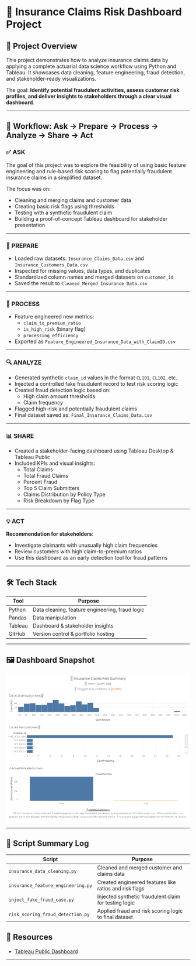 # 🧾 Insurance Claims Risk Dashboard Project

## 📌 Project Overview

This project demonstrates how to analyze insurance claims data by applying a complete actuarial data science workflow using Python and Tableau. It showcases data cleaning, feature engineering, fraud detection, and stakeholder-ready visualizations.

The goal: **Identify potential fraudulent activities, assess customer risk profiles, and deliver insights to stakeholders through a clear visual dashboard**.

---

## 🔁 Workflow: Ask → Prepare → Process → Analyze → Share → Act

### ✅ ASK
The goal of this project was to explore the feasibility of using basic feature engineering and rule-based risk scoring to flag potentially fraudulent insurance claims in a simplified dataset.

The focus was on:
- Cleaning and merging claims and customer data
- Creating basic risk flags using thresholds
- Testing with a synthetic fraudulent claim
- Building a proof-of-concept Tableau dashboard for stakeholder presentation

---

### 🧹 PREPARE
- Loaded raw datasets: `Insurance_Claims_Data.csv` and `Insurance_Customers_Data.csv`
- Inspected for missing values, data types, and duplicates
- Standardized column names and merged datasets on `customer_id`
- Saved the result to `Cleaned_Merged_Insurance_Data.csv`

---

### 🧪 PROCESS
- Feature engineered new metrics:
  - `claim_to_premium_ratio`
  - `is_high_risk` (binary flag)
  - `processing_efficiency`
- Exported as `Feature_Engineered_Insurance_Data_with_ClaimID.csv`

---

### 🔍 ANALYZE
- Generated synthetic `claim_id` values in the format `CL101`, `CL102`, etc.
- Injected a controlled fake fraudulent record to test risk scoring logic
- Created fraud detection logic based on:
  - High claim amount thresholds
  - Claim frequency
- Flagged high-risk and potentially fraudulent claims
- Final dataset saved as: `Final_Insurance_Claims_Data.csv`

---

### 📊 SHARE
- Created a stakeholder-facing dashboard using Tableau Desktop & Tableau Public
- Included KPIs and visual insights:
  - Total Claims
  - Total Fraud Claims
  - Percent Fraud
  - Top 5 Claim Submitters
  - Claims Distribution by Policy Type
  - Risk Breakdown by Flag Type

---

### 💡 ACT
**Recommendation for stakeholders**:
- Investigate claimants with unusually high claim frequencies
- Review customers with high claim-to-premium ratios
- Use this dashboard as an early detection tool for fraud patterns

---

## 🛠️ Tech Stack

| Tool      | Purpose                         |
|-----------|----------------------------------|
| Python    | Data cleaning, feature engineering, fraud logic |
| Pandas    | Data manipulation               |
| Tableau   | Dashboard & stakeholder insights |
| GitHub    | Version control & portfolio hosting |

---

## 🖼️ Dashboard Snapshot

![Dashboard Snapshot](Insurance_Claims_Risk_Summary.png)

---


## 🧾 Script Summary Log

| Script | Purpose |
|--------|---------|
| `insurance_data_cleaning.py` | Cleaned and merged customer and claims data |
| `insurance_feature_engineering.py` | Created engineered features like ratios and risk flags |
| `inject_fake_fraud_case.py` | Injected synthetic fraudulent claim for testing logic |
| `risk_scoring_fraud_detection.py` | Applied fraud and risk scoring logic to final dataset |


## 📎 Resources

- [Tableau Public Dashboard](https://public.tableau.com/app/profile/kent.ward2777/viz/Insurance_Claim_Risk_Summary/Insurance_Claims_Risk_Summary)  
  

---